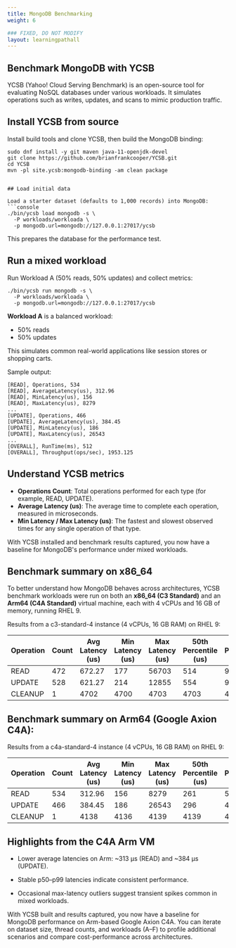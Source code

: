 ```yaml
---
title: MongoDB Benchmarking
weight: 6

### FIXED, DO NOT MODIFY
layout: learningpathall
---
```


## Benchmark MongoDB with YCSB

YCSB (Yahoo! Cloud Serving Benchmark) is an open-source tool for evaluating NoSQL databases under various workloads. It simulates operations such as writes, updates, and scans to mimic production traffic.

## Install YCSB from source

Install build tools and clone YCSB, then build the MongoDB binding:

```console
sudo dnf install -y git maven java-11-openjdk-devel
git clone https://github.com/brianfrankcooper/YCSB.git
cd YCSB
mvn -pl site.ycsb:mongodb-binding -am clean package


## Load initial data 

Load a starter dataset (defaults to 1,000 records) into MongoDB:
```console
./bin/ycsb load mongodb -s \
  -P workloads/workloada \
  -p mongodb.url=mongodb://127.0.0.1:27017/ycsb
```

This prepares the database for the performance test.

## Run a mixed workload

Run Workload A (50% reads, 50% updates) and collect metrics:

```console
./bin/ycsb run mongodb -s \
  -P workloads/workloada \
  -p mongodb.url=mongodb://127.0.0.1:27017/ycsb
```

**Workload A** is a balanced workload:
- 50% reads
- 50% updates

This simulates common real-world applications like session stores or shopping carts.

Sample output:

```output
[READ], Operations, 534
[READ], AverageLatency(us), 312.96
[READ], MinLatency(us), 156
[READ], MaxLatency(us), 8279
...
[UPDATE], Operations, 466
[UPDATE], AverageLatency(us), 384.45
[UPDATE], MinLatency(us), 186
[UPDATE], MaxLatency(us), 26543
...
[OVERALL], RunTime(ms), 512
[OVERALL], Throughput(ops/sec), 1953.125
```

## Understand YCSB metrics

- **Operations Count**: Total operations performed for each type (for example, READ, UPDATE).
- **Average Latency (us)**: The average time to complete each operation, measured in microseconds.
- **Min Latency / Max Latency (us)**: The fastest and slowest observed times for any single operation of that type.

With YCSB installed and benchmark results captured, you now have a baseline for MongoDB's performance under mixed workloads.

## Benchmark summary on x86_64

To better understand how MongoDB behaves across architectures, YCSB benchmark workloads were run on both an **x86_64 (C3 Standard)** and an **Arm64 (C4A Standard)** virtual machine, each with 4 vCPUs and 16 GB of memory, running RHEL 9.

Results from a c3-standard-4 instance (4 vCPUs, 16 GB RAM) on RHEL 9:

| Operation | Count | Avg Latency (us) | Min Latency (us) | Max Latency (us) | 50th Percentile (us) | 95th Percentile (us) | 99th Percentile (us) |
|-----------|-------|------------------|------------------|------------------|-----------------------|----------------------|-----------------------|
| READ      | 472   | 672.27           | 177              | 56703            | 514                   | 903                  | 1331                  |
| UPDATE    | 528   | 621.27           | 214              | 12855            | 554                   | 971                  | 1224                  |
| CLEANUP   | 1     | 4702             | 4700             | 4703             | 4703                  | 4703                 | 4703                  |

## Benchmark summary on Arm64 (Google Axion C4A):
Results from a c4a-standard-4 instance (4 vCPUs, 16 GB RAM) on RHEL 9:

| Operation | Count | Avg Latency (us) | Min Latency (us) | Max Latency (us) | 50th Percentile (us) | 95th Percentile (us) | 99th Percentile (us) |
|----------|------------------|------------------|------------------|------------------|----------------------|----------------------|----------------------|
| READ      |               534 |           312.96  |               156 |              8279 |                   261 |                   524 |                   758 |
| UPDATE    |               466 |           384.45  |               186 |             26543 |                   296 |                   498 |                   821 |
| CLEANUP   |                 1 |          4138     |              4136 |              4139 |                  4139 |                  4139 |                  4139 |

## Highlights from the C4A Arm VM

- Lower average latencies on Arm: ~313 µs (READ) and ~384 µs (UPDATE).

- Stable p50–p99 latencies indicate consistent performance.

- Occasional max-latency outliers suggest transient spikes common in mixed workloads.

With YCSB built and results captured, you now have a baseline for MongoDB performance on Arm-based Google Axion C4A. You can iterate on dataset size, thread counts, and workloads (A–F) to profile additional scenarios and compare cost-performance across architectures.